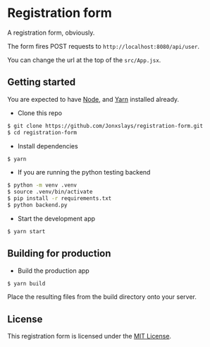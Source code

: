 # Registration form

A registration form, obviously.

The form fires POST requests to `http://localhost:8080/api/user`.

You can change the url at the top of the `src/App.jsx`.

## Getting started

You are expected to have
[Node](https://docs.npmjs.com/downloading-and-installing-node-js-and-npm),
and [Yarn](https://classic.yarnpkg.com/lang/en/docs/install) installed already.

- Clone this repo

```bash
$ git clone https://github.com/Jonxslays/registration-form.git
$ cd registration-form
```

- Install dependencies

```bash
$ yarn
```

- If you are running the python testing backend

```bash
$ python -m venv .venv
$ source .venv/bin/activate
$ pip install -r requirements.txt
$ python backend.py
```

- Start the development app

```bash
$ yarn start
```

## Building for production

- Build the production app

```bash
$ yarn build
```

Place the resulting files from the build directory onto your server.

## License

This registration form is licensed under the
[MIT License](https://github.com/Jonxslays/registration-form/blob/master/LICENSE).
